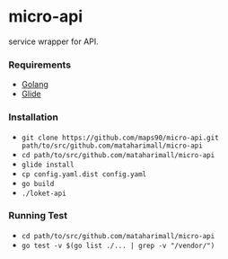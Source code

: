 # micro-api
service wrapper for API.

### Requirements
  * [Golang](https://golang.org/doc/install)
  * [Glide](https://github.com/Masterminds/glide)

### Installation
  * `git clone https://github.com/maps90/micro-api.git path/to/src/github.com/mataharimall/micro-api`
  * `cd path/to/src/github.com/mataharimall/micro-api`
  * `glide install`
  * `cp config.yaml.dist config.yaml`
  * `go build`
  * `./loket-api`

### Running Test
  * `cd path/to/src/github.com/mataharimall/micro-api`
  * `go test -v $(go list ./... | grep -v "/vendor/")`
